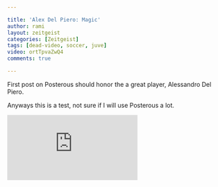 ```yaml
---

title: 'Alex Del Piero: Magic'
author: rami
layout: zeitgeist 
categories: [Zeitgeist]
tags: [dead-video, soccer, juve]
video: ortTpvaZwQ4
comments: true

---
```


First post on Posterous should honor the a great player, Alessandro Del Piero.

Anyways this is a test, not sure if I will use Posterous a lot.

<div class="iframe-container">
  <iframe src="https://www.youtube-nocookie.com/embed/ortTpvaZwQ4?rel=0" frameborder="0" allow="autoplay; encrypted-media" allowfullscreen></iframe>
</div>
